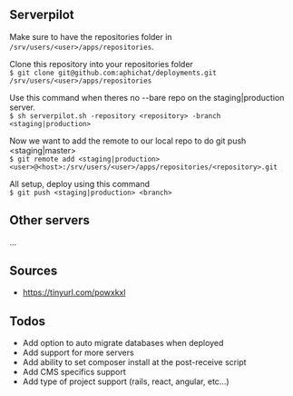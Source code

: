 ## Serverpilot  
Make sure to have the repositories folder in `/srv/users/<user>/apps/repositories`.

Clone this repository into your repositories folder  
`$ git clone git@github.com:aphichat/deployments.git /srv/users/<user>/apps/repositories`

Use this command when theres no --bare repo on the staging|production server.  
`$ sh serverpilot.sh -repository <repository> -branch <staging|production>`

Now we want to add the remote to our local repo to do git push <staging|master>  
`$ git remote add <staging|production> <user>@<host>:/srv/users/<user>/apps/repositories/<repository>.git`

All setup, deploy using this command  
`$ git push <staging|production> <branch>`

## Other servers  
...

## Sources
- https://tinyurl.com/powxkxl

## Todos
- Add option to auto migrate databases when deployed
- Add support for more servers
- Add ability to set composer install at the post-receive script
- Add CMS specifics support
- Add type of project support (rails, react, angular, etc...)
